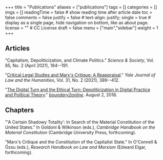 +++
title = "Publications"
aliases = ["publications"]
tags = []
categories = []
imgs = []
readingTime = false  # show reading time after article date
toc = false
comments = false
justify = false  # text-align: justify;
single = true  # display as a single page, hide navigation on bottom, like as about page.
license = ""  # CC License
draft = false
menu = ["main","sidebar"]
weight = 1
+++


## Articles

"Capitalism, Depoliticization, and Climate Politics." _Science & Society_, Vol. 85, No. 2 (April 2021), 184--191.

"[Critical Legal Studies and Marx's Critique: A Reappraisal](https://digitalcommons.law.yale.edu/yjlh/vol31/iss2/7/)." _Yale Journal of Law and the Humanities_, Vol. 31, No. 2 (2021), 389--412.

"[The Digital Turn and the Ethical Turn: Depoliticization in Digital Practice and Political Theory](https://www.boundary2.org/2018/08/hunter/)." [_boundary2online_](https://www.boundary2.org/2018/08/hunter/). August 2, 2018.

## Chapters

"'A Certain Shadowy Totality': In Search of the Material Constitution of the United States." In Goldoni & Wilkinson (eds.), _Cambridge Handbook on the Material Constitution_ (Cambridge University Press, forthcoming).

"Marx's Critique and the Constitution of the Capitalist State." In O'Connell & Özsu (eds.), _Research Handbook on Law and Marxism_ (Edward Elgar, forthcoming).

